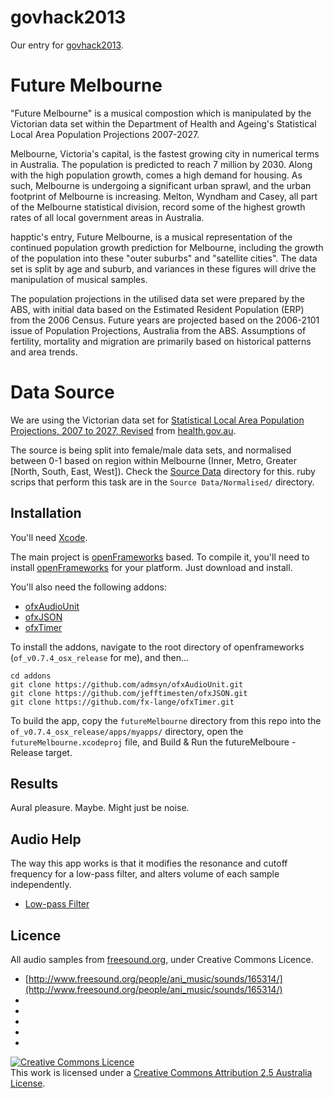 govhack2013
===========
Our entry for [govhack2013](http://www.govhack.org).

Future Melbourne
===============

"Future Melbourne" is a musical compostion which is manipulated by the Victorian data set within the Department of Health and Ageing's Statistical Local Area Population Projections 2007-2027.

Melbourne, Victoria's capital, is the fastest growing city in numerical terms in Australia.  The population is predicted to reach 7 million by 2030.  Along with the high population growth, comes a high demand for housing. As such, Melbourne is undergoing a significant urban sprawl, and the urban footprint of Melbourne is increasing.  Melton, Wyndham and Casey, all part of the Melbourne statistical division, record some of the highest growth rates of all local government areas in Australia.

happtic's entry, Future Melbourne, is a musical representation of the continued population growth prediction for Melbourne, including the growth of the population into these "outer suburbs" and "satellite cities".  The data set is split by age and suburb, and variances in these figures will drive the manipulation of musical samples.

The population projections in the utilised data set were prepared by the ABS, with initial data based on the Estimated Resident Population (ERP) from the 2006 Census. Future years are projected based on the 2006-2101 issue of Population Projections, Australia from the ABS.  Assumptions of fertility, mortality and migration are primarily based on historical patterns and area trends.

Data Source
===========

We are using the Victorian data set for [Statistical Local Area Population Projections, 2007 to 2027, Revised](http://www.health.gov.au/internet/main/publishing.nsf/Content/BDE33326FE4D5460CA2576BD00833800?OpenDocument&SUBMITCHECK=on&SUBMIT=View+documents) from [health.gov.au](http://www.health.gov.au).

The source is being split into female/male data sets, and normalised between 0-1 based on region within Melbourne (Inner, Metro, Greater [North, South, East, West]). Check the [Source Data](https://github.com/rickerbh/govhack2013/tree/master/Source%20Data) directory for this. ruby scrips that perform this task are in the `Source Data/Normalised/` directory.

Installation
------------

You'll need [Xcode](https://itunes.apple.com/en/app/xcode/id497799835?mt=12). 

The main project is [openFrameworks](http://www.openframeworks.cc) based. To compile it, you'll need to install [openFrameworks](http://www.openframeworks.cc/download/) for your platform. Just download and install.

You'll also need the following addons:
- [ofxAudioUnit](https://github.com/admsyn/ofxAudioUnit)
- [ofxJSON](https://github.com/jefftimesten/ofxJSON)
- [ofxTimer](https://github.com/fx-lange/ofxTimer)

To install the addons, navigate to the root directory of openframeworks (`of_v0.7.4_osx_release` for me), and then...
    
    cd addons
    git clone https://github.com/admsyn/ofxAudioUnit.git
    git clone https://github.com/jefftimesten/ofxJSON.git
    git clone https://github.com/fx-lange/ofxTimer.git
    
To build the app, copy the `futureMelbourne` directory from this repo into the `of_v0.7.4_osx_release/apps/myapps/` directory, open the `futureMelbourne.xcodeproj` file, and Build & Run the futureMelboure - Release target. 

Results
-------

Aural pleasure. Maybe. Might just be noise.

Audio Help
----------

The way this app works is that it modifies the resonance and cutoff frequency for a low-pass filter, and alters volume of each sample independently.

- [Low-pass Filter](http://en.wikipedia.org/wiki/Low-pass_filter)

Licence
-------

All audio samples from [freesound.org](http://www.freesound.org), under Creative Commons Licence.
- [http://www.freesound.org/people/ani_music/sounds/165314/](http://www.freesound.org/people/ani_music/sounds/165314/)
- <insert URLs here>
- <insert URLs here>
- <insert URLs here>
- <insert URLs here>
- <insert URLs here>

[![Creative Commons Licence][1]][2]  
This work is licensed under a [Creative Commons Attribution 2.5 Australia License][2]. 

   [1]: http://i.creativecommons.org/l/by/2.5/au/88x31.png
   [2]: http://creativecommons.org/licenses/by/2.5/au/deed.en_GB
